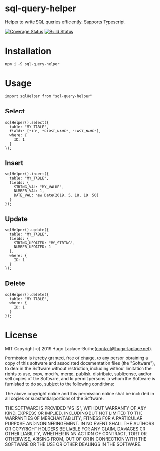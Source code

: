 # sql-query-helper
Helper to write SQL queries efficiently. Supports Typescript.

[![Coverage Status](https://coveralls.io/repos/github/Sangrene/sql-query-helper/badge.svg?branch=master)](https://coveralls.io/github/Sangrene/sql-query-helper?branch=master)
[![Build Status](https://travis-ci.org/Sangrene/sql-query-helper.svg?branch=master)](https://travis-ci.org/Sangrene/sql-query-helper)

# Installation
`npm i -S sql-query-helper`

# Usage
`import sqlHelper from "sql-query-helper"`
## Select
````
sqlHelper().select({
  table: "MY_TABLE",
  fields: ["ID", "FIRST_NAME", "LAST_NAME"],
  where: {
    ID: 1
  }
});
````

## Insert
````
sqlHelper().insert({
  table: "MY_TABLE",
  fields: {
    STRING_VAL: "MY_VALUE",
    NUMBER_VAL: 1,
    DATE_VAL: new Date(2019, 5, 18, 19, 50)
  }
});
`````

## Update
````
sqlHelper().update({
  table: "MY_TABLE",
  fields: {
    STRING_UPDATED: "MY_STRING",
    NUMBER_UPDATED: 1
  },
  where: {
    ID: 1
  }
});
````

## Delete
````
sqlHelper().delete({
  table: "MY_TABLE",
  where: {
    ID: 1
  }
});
````

# License
MIT
Copyright (c) 2019 Hugo Laplace-Builhe(contact@hugo-laplace.net).

 Permission is hereby granted, free of charge, to any person obtaining a copy
 of this software and associated documentation files (the "Software"), to deal
 in the Software without restriction, including without limitation the rights
 to use, copy, modify, merge, publish, distribute, sublicense, and/or sell
 copies of the Software, and to permit persons to whom the Software is
 furnished to do so, subject to the following conditions:

 The above copyright notice and this permission notice shall be included in
 all copies or substantial portions of the Software.

 THE SOFTWARE IS PROVIDED "AS IS", WITHOUT WARRANTY OF ANY KIND, EXPRESS OR
 IMPLIED, INCLUDING BUT NOT LIMITED TO THE WARRANTIES OF MERCHANTABILITY,
 FITNESS FOR A PARTICULAR PURPOSE AND NONINFRINGEMENT. IN NO EVENT SHALL THE
 AUTHORS OR COPYRIGHT HOLDERS BE LIABLE FOR ANY CLAIM, DAMAGES OR OTHER
 LIABILITY, WHETHER IN AN ACTION OF CONTRACT, TORT OR OTHERWISE, ARISING FROM,
 OUT OF OR IN CONNECTION WITH THE SOFTWARE OR THE USE OR OTHER DEALINGS IN
 THE SOFTWARE.
